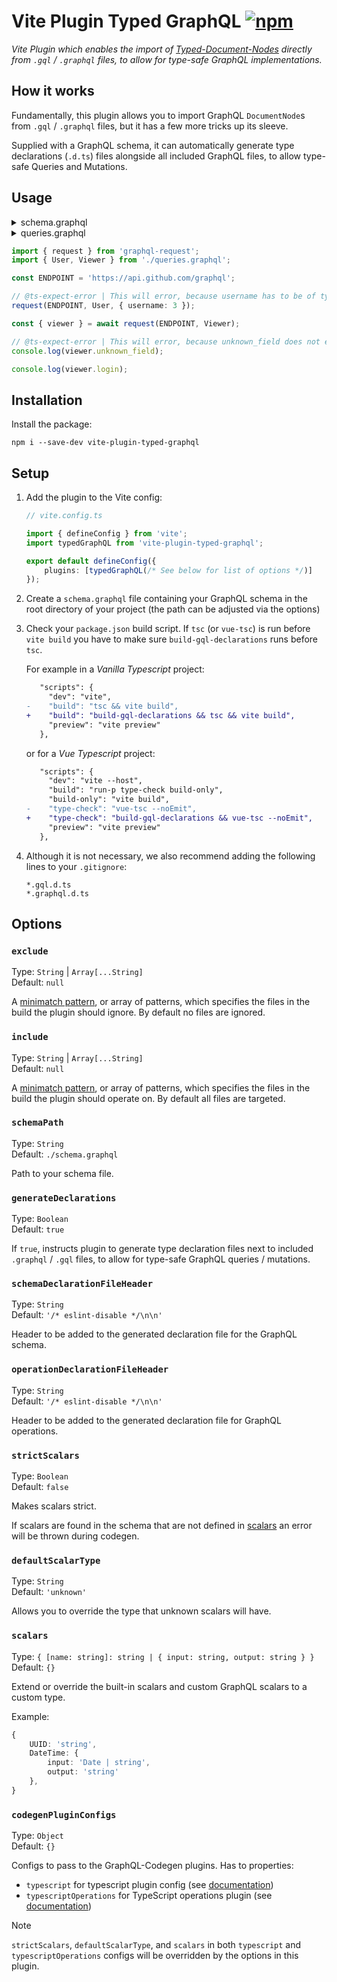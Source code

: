 # Vite Plugin Typed GraphQL [![npm](https://img.shields.io/npm/v/vite-plugin-typed-graphql.svg)](https://npmjs.com/package/vite-plugin-typed-graphql)

_Vite Plugin which enables the import of [Typed-Document-Nodes](https://the-guild.dev/blog/typed-document-node) directly from `.gql` / `.graphql` files, to allow for type-safe GraphQL implementations._

## How it works

Fundamentally, this plugin allows you to import GraphQL `DocumentNode`s from `.gql` / `.graphql` files, but it has a few more tricks up its sleeve.

Supplied with a GraphQL schema, it can automatically generate type declarations (`.d.ts`) files alongside all included GraphQL files, to allow type-safe Queries and Mutations.

## Usage

<details>
  <summary>schema.graphql</summary>

  ```graphql
  
  # [...]

  type User {
      """
      The username used to login.
      """
      login: String!
    
      # [...]
  }

  type Query {
      # [...]

      """
      Lookup a user by login.
      """
      user(login: String!): User

      """
      The currently authenticated user.
      """
      viewer: User!
  }
  ```
</details>

<details>
  <summary>queries.graphql</summary>

  ```graphql
  query User($username: String!) {
      user(login: $username) {
          login
      }
  }

  query Viewer {
      viewer {
          login
      }
  }
  ```
</details>

```ts
import { request } from 'graphql-request';
import { User, Viewer } from './queries.graphql';

const ENDPOINT = 'https://api.github.com/graphql';

// @ts-expect-error | This will error, because username has to be of type string
request(ENDPOINT, User, { username: 3 });

const { viewer } = await request(ENDPOINT, Viewer);

// @ts-expect-error | This will error, because unknown_field does not exist on user
console.log(viewer.unknown_field);

console.log(viewer.login);
```

## Installation

Install the package:

```
npm i --save-dev vite-plugin-typed-graphql
```

## Setup

1. Add the plugin to the Vite config:

    ```ts
    // vite.config.ts

    import { defineConfig } from 'vite';
    import typedGraphQL from 'vite-plugin-typed-graphql';

    export default defineConfig({
        plugins: [typedGraphQL(/* See below for list of options */)]
    });
    ```

2. Create a `schema.graphql` file containing your GraphQL schema in the root directory of your project (the path can be adjusted via the options)

3. Check your `package.json` build script. If `tsc` (or `vue-tsc`) is run before `vite build` you have to make sure `build-gql-declarations` runs before `tsc`.  
    
    For example in a _Vanilla Typescript_ project:
    ```patch
       "scripts": {
         "dev": "vite",
    -    "build": "tsc && vite build",
    +    "build": "build-gql-declarations && tsc && vite build",
         "preview": "vite preview"
       },
    ```

    or for a _Vue Typescript_ project:
    ```patch
       "scripts": {
         "dev": "vite --host",
         "build": "run-p type-check build-only",
         "build-only": "vite build",
    -    "type-check": "vue-tsc --noEmit",
    +    "type-check": "build-gql-declarations && vue-tsc --noEmit",
         "preview": "vite preview"
       },
    ```

4. Although it is not necessary, we also recommend adding the following lines to your `.gitignore`:
    ```
    *.gql.d.ts
    *.graphql.d.ts
    ```

## Options

### `exclude`

Type: `String` | `Array[...String]`  
Default: `null`

A [minimatch pattern](https://github.com/isaacs/minimatch), or array of patterns, which specifies the files in the build the plugin should ignore. By default no files are ignored.

### `include`

Type: `String` | `Array[...String]`  
Default: `null`

A [minimatch pattern](https://github.com/isaacs/minimatch), or array of patterns, which specifies the files in the build the plugin should operate on. By default all files are targeted.

### `schemaPath`

Type: `String`  
Default: `./schema.graphql`

Path to your schema file.

### `generateDeclarations`

Type: `Boolean`  
Default: `true`

If `true`, instructs plugin to generate type declaration files next to included `.graphql` / `.gql` files, to allow for type-safe GraphQL queries / mutations.

### `schemaDeclarationFileHeader`

Type: `String`  
Default: `'/* eslint-disable */\n\n'`

Header to be added to the generated declaration file for the GraphQL schema.

### `operationDeclarationFileHeader`

Type: `String`  
Default: `'/* eslint-disable */\n\n'`

Header to be added to the generated declaration file for GraphQL operations.

### `strictScalars`

Type: `Boolean`  
Default: `false`

Makes scalars strict.

If scalars are found in the schema that are not defined in [scalars](#scalars) an error will be thrown during codegen.

### `defaultScalarType`

Type: `String`  
Default: `'unknown'`

Allows you to override the type that unknown scalars will have.

### `scalars`

Type: `{ [name: string]: string | { input: string, output: string } }`  
Default: `{}`

Extend or override the built-in scalars and custom GraphQL scalars to a custom type.

Example:
```ts
{
    UUID: 'string',
    DateTime: {
        input: 'Date | string',
        output: 'string'
    },
}
```


### `codegenPluginConfigs`

Type: `Object`  
Default: `{}`

Configs to pass to the GraphQL-Codegen plugins. Has to properties:
- `typescript` for typescript plugin config (see [documentation](https://the-guild.dev/graphql/codegen/plugins/typescript/typescript#config-api-reference))
- `typescriptOperations` for TypeScript operations plugin (see [documentation](https://the-guild.dev/graphql/codegen/plugins/typescript/typescript-operations#config-api-reference))

> [!NOTE]
> `strictScalars`, `defaultScalarType`, and `scalars` in both `typescript` and `typescriptOperations` configs will be overridden by the options in this plugin.
